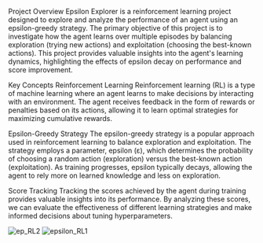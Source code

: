 Project Overview
Epsilon Explorer is a reinforcement learning project designed to explore and analyze the performance of an agent using an epsilon-greedy strategy. The primary objective of this project is to investigate how the agent learns over multiple episodes by balancing exploration (trying new actions) and exploitation (choosing the best-known actions). This project provides valuable insights into the agent's learning dynamics, highlighting the effects of epsilon decay on performance and score improvement.

Key Concepts
Reinforcement Learning
Reinforcement learning (RL) is a type of machine learning where an agent learns to make decisions by interacting with an environment. The agent receives feedback in the form of rewards or penalties based on its actions, allowing it to learn optimal strategies for maximizing cumulative rewards.

Epsilon-Greedy Strategy
The epsilon-greedy strategy is a popular approach used in reinforcement learning to balance exploration and exploitation. The strategy employs a parameter, epsilon (ε), which determines the probability of choosing a random action (exploration) versus the best-known action (exploitation). As training progresses, epsilon typically decays, allowing the agent to rely more on learned knowledge and less on exploration.

Score Tracking
Tracking the scores achieved by the agent during training provides valuable insights into its performance. By analyzing these scores, we can evaluate the effectiveness of different learning strategies and make informed decisions about tuning hyperparameters.


![ep_RL2](https://github.com/user-attachments/assets/4b369c79-64ff-4600-b329-30df9552ad18)
![epsilon_RL1](https://github.com/user-attachments/assets/8b577058-7e29-4776-9cb3-e9f8eaad2016)
